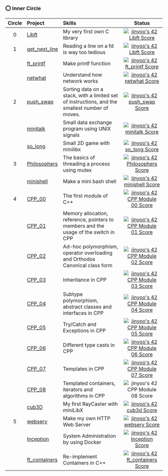 ### ⭕️ Inner Circle
| Circle | Project | Skills | Status |
|:---:|:---|:---|:---:|
| 0 | [Libft](https://github.com/Rob-Yoo/42Seoul---Inner-Circle/tree/master/Libft) | My very first own C library | [![jinyoo's 42 Libft Score](https://badge42.vercel.app/api/v2/cl1qex5u8004509mthnwqlmwp/project/2166465)](https://github.com/JaeSeoKim/badge42) |
| 1 | [get_next_line](https://github.com/Rob-Yoo/42Seoul---Inner-Circle/tree/master/get_next_line) | Reading a line on a fd is way too tedious | [![jinyoo's 42 Libft Score](https://badge42.vercel.app/api/v2/cl1qex5u8004509mthnwqlmwp/project/2166465)](https://github.com/JaeSeoKim/badge42) |
|   | [ft_printf](https://github.com/Rob-Yoo/42Seoul---Inner-Circle/tree/master/ft_printf) | Make printf function | [![jinyoo's 42 ft_printf Score](https://badge42.vercel.app/api/v2/cl1qex5u8004509mthnwqlmwp/project/2190391)](https://github.com/JaeSeoKim/badge42) |
|   | [netwhat](https://rob-coding.tistory.com/7?category=482467) | Understand how network works | [![jinyoo's 42 netwhat Score](https://badge42.vercel.app/api/v2/cl1qex5u8004509mthnwqlmwp/project/2178225)](https://github.com/JaeSeoKim/badge42) |
| 2 | [push_swap](https://github.com/Rob-Yoo/42Seoul---Inner-Circle/tree/master/push_swap) | Sorting data on a stack, with a limited set of instructions, and the smallest number of moves. | [![jinyoo's 42 push_swap Score](https://badge42.vercel.app/api/v2/cl1qex5u8004509mthnwqlmwp/project/2263186)](https://github.com/JaeSeoKim/badge42) |
|   | [minitalk](https://github.com/Rob-Yoo/42Seoul---Inner-Circle/tree/master/minitalk) | Small data exchange program using UNIX signals | [![jinyoo's 42 minitalk Score](https://badge42.vercel.app/api/v2/cl1qex5u8004509mthnwqlmwp/project/2447414)](https://github.com/JaeSeoKim/badge42) |
|   | [so_long](https://github.com/Rob-Yoo/42Seoul---Inner-Circle/tree/master/so_long) | Small 2D game with minilibx | [![jinyoo's 42 so_long Score](https://badge42.vercel.app/api/v2/cl1qex5u8004509mthnwqlmwp/project/2427609)](https://github.com/JaeSeoKim/badge42) |
| 3 | [Philosophers](https://github.com/Rob-Yoo/42Seoul---Inner-Circle/tree/master/philosopher) | The basics of threading a process using mutex | [![jinyoo's 42 Philosophers Score](https://badge42.vercel.app/api/v2/cl1qex5u8004509mthnwqlmwp/project/2535961)](https://github.com/JaeSeoKim/badge42) |
|   | [minishell](https://github.com/Rob-Yoo/42Seoul---Inner-Circle/tree/master/minishell) | Make a mini bash shell | [![jinyoo's 42 minishell Score](https://badge42.vercel.app/api/v2/cl1qex5u8004509mthnwqlmwp/project/2561525)](https://github.com/JaeSeoKim/badge42) |
| 4 | [CPP_00](https://github.com/Rob-Yoo/42Seoul---Inner-Circle/tree/master/CPP_Module/CPP_00) | The first module of C++ | [![jinyoo's 42 CPP Module 00 Score](https://badge42.vercel.app/api/v2/cl1qex5u8004509mthnwqlmwp/project/2587581)](https://github.com/JaeSeoKim/badge42) |
|   | [CPP_01](https://github.com/Rob-Yoo/42Seoul---Inner-Circle/tree/master/CPP_Module/CPP_01) | Memory allocation, reference, pointers to members and the usage of the switch in CPP | [![jinyoo's 42 CPP Module 01 Score](https://badge42.vercel.app/api/v2/cl1qex5u8004509mthnwqlmwp/project/2606059)](https://github.com/JaeSeoKim/badge42) |
|   | [CPP_02](https://github.com/Rob-Yoo/42Seoul---Inner-Circle/tree/master/CPP_Module/CPP_02) | Ad-hoc polymorphism, operator overloading and Orthodox Canonical class form | [![jinyoo's 42 CPP Module 02 Score](https://badge42.vercel.app/api/v2/cl1qex5u8004509mthnwqlmwp/project/2613506)](https://github.com/JaeSeoKim/badge42) |
|   | [CPP_03](https://github.com/Rob-Yoo/42Seoul---Inner-Circle/tree/master/CPP_Module/CPP_03) | Inheritance in CPP | [![jinyoo's 42 CPP Module 03 Score](https://badge42.vercel.app/api/v2/cl1qex5u8004509mthnwqlmwp/project/2623457)](https://github.com/JaeSeoKim/badge42) |
|   | [CPP_04](https://github.com/Rob-Yoo/42Seoul---Inner-Circle/tree/master/CPP_Module/CPP_04) | Subtype polymorphism, abstract classes and interfaces in CPP | [![jinyoo's 42 CPP Module 04 Score](https://badge42.vercel.app/api/v2/cl1qex5u8004509mthnwqlmwp/project/2629424)](https://github.com/JaeSeoKim/badge42) |
|   | [CPP_05](https://github.com/Rob-Yoo/42Seoul---Inner-Circle/tree/master/CPP_Module/CPP_05) | Try/Catch and Exceptions in CPP | [![jinyoo's 42 CPP Module 05 Score](https://badge42.vercel.app/api/v2/cl1qex5u8004509mthnwqlmwp/project/2635886)](https://github.com/JaeSeoKim/badge42) |
|   | [CPP_06](https://github.com/Rob-Yoo/42Seoul---Inner-Circle/tree/master/CPP_Module/CPP_06) | Different type casts in CPP | [![jinyoo's 42 CPP Module 06 Score](https://badge42.vercel.app/api/v2/cl1qex5u8004509mthnwqlmwp/project/2640072)](https://github.com/JaeSeoKim/badge42) |
|   | [CPP_07](https://github.com/Rob-Yoo/42Seoul---Inner-Circle/tree/master/CPP_Module/CPP_07) | Templates in CPP | [![jinyoo's 42 CPP Module 07 Score](https://badge42.vercel.app/api/v2/cl1qex5u8004509mthnwqlmwp/project/2643784)](https://github.com/JaeSeoKim/badge42) |
|   | [CPP_08](https://github.com/Rob-Yoo/42Seoul---Inner-Circle/tree/master/CPP_Module/CPP_08) | Templated containers, iterators and algorithms in CPP | ![jinyoo's 42 CPP Module 08 Score](https://badge42.vercel.app/api/v2/cl1qex5u8004509mthnwqlmwp/project/2644667) |
|   | [cub3D](https://github.com/Rob-Yoo/42Seoul---Inner-Circle/tree/master/cub3D) | My first RayCaster with miniLibX | [![jinyoo's 42 cub3d Score](https://badge42.vercel.app/api/v2/cl1qex5u8004509mthnwqlmwp/project/2657637)](https://github.com/JaeSeoKim/badge42) |
| 5 | [webserv](https://github.com/Rob-Yoo/42Seoul---Inner-Circle/tree/master/webserv) | Make my own HTTP Web Server | [![jinyoo's 42 webserv Score](https://badge42.vercel.app/api/v2/cl1qex5u8004509mthnwqlmwp/project/2739417)](https://github.com/JaeSeoKim/badge42) |
|   | [Inception](https://github.com/Rob-Yoo/42Seoul---Inner-Circle/tree/master/Inception) | System Administration by using Docker | [![jinyoo's 42 Inception Score](https://badge42.vercel.app/api/v2/cl1qex5u8004509mthnwqlmwp/project/2739423)](https://github.com/JaeSeoKim/badge42) |
|   | [ft_containers](https://github.com/Rob-Yoo/42Seoul---Inner-Circle/tree/master/ft_containers) | Re-implement Containers in C++ | [![jinyoo's 42 ft_containers Score](https://badge42.vercel.app/api/v2/cl1qex5u8004509mthnwqlmwp/project/2701296)](https://github.com/JaeSeoKim/badge42) |
